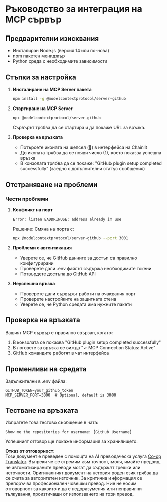 <!--
CO_OP_TRANSLATOR_METADATA:
{
  "original_hash": "c4be907703b836d1a1c360db20da4de9",
  "translation_date": "2025-07-12T14:18:39+00:00",
  "source_file": "11-mcp/code_samples/github-mcp/MCP_SETUP.md",
  "language_code": "bg"
}
-->
# Ръководство за интеграция на MCP сървър

## Предварителни изисквания
- Инсталиран Node.js (версия 14 или по-нова)
- npm пакетен мениджър
- Python среда с необходимите зависимости

## Стъпки за настройка

1. **Инсталиране на MCP Server пакета**  
   ```bash
   npm install -g @modelcontextprotocol/server-github
   ```

2. **Стартиране на MCP Server**  
   ```bash
   npx @modelcontextprotocol/server-github
   ```  
   Сървърът трябва да се стартира и да покаже URL за връзка.

3. **Проверка на връзката**  
   - Потърсете иконата на щепсел (🔌) в интерфейса на Chainlit  
   - До иконата трябва да се появи число (1), което показва успешна връзка  
   - В конзолата трябва да се покаже: "GitHub plugin setup completed successfully" (заедно с допълнителни статус съобщения)

## Отстраняване на проблеми

### Чести проблеми

1. **Конфликт на порт**  
   ```bash
   Error: listen EADDRINUSE: address already in use
   ```  
   Решение: Смяна на порта с:  
   ```bash
   npx @modelcontextprotocol/server-github --port 3001
   ```

2. **Проблеми с автентикация**  
   - Уверете се, че GitHub данните за достъп са правилно конфигурирани  
   - Проверете дали .env файлът съдържа необходимите токени  
   - Потвърдете достъпа до GitHub API

3. **Неуспешна връзка**  
   - Проверете дали сървърът работи на очаквания порт  
   - Проверете настройките на защитната стена  
   - Уверете се, че Python средата има нужните пакети

## Проверка на връзката

Вашият MCP сървър е правилно свързан, когато:  
1. В конзолата се показва "GitHub plugin setup completed successfully"  
2. В логовете за връзка се вижда "✓ MCP Connection Status: Active"  
3. GitHub командите работят в чат интерфейса

## Променливи на средата

Задължителни в .env файла:  
```
GITHUB_TOKEN=your_github_token
MCP_SERVER_PORT=3000  # Optional, default is 3000
```

## Тестване на връзката

Изпратете това тестово съобщение в чата:  
```
Show me the repositories for username: [GitHub Username]
```  
Успешният отговор ще покаже информация за хранилището.

**Отказ от отговорност**:  
Този документ е преведен с помощта на AI преводаческа услуга [Co-op Translator](https://github.com/Azure/co-op-translator). Въпреки че се стремим към точност, моля, имайте предвид, че автоматизираните преводи могат да съдържат грешки или неточности. Оригиналният документ на неговия роден език трябва да се счита за авторитетен източник. За критична информация се препоръчва професионален човешки превод. Ние не носим отговорност за каквито и да е недоразумения или неправилни тълкувания, произтичащи от използването на този превод.